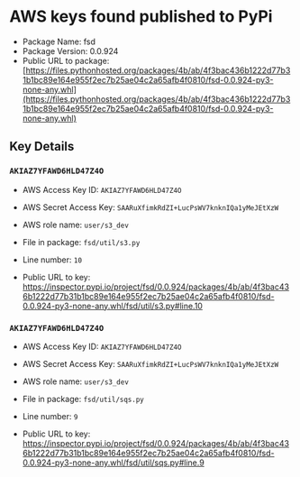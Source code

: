 # AWS keys found published to PyPi

* Package Name: fsd
* Package Version: 0.0.924
* Public URL to package: [https://files.pythonhosted.org/packages/4b/ab/4f3bac436b1222d77b31b1bc89e164e955f2ec7b25ae04c2a65afb4f0810/fsd-0.0.924-py3-none-any.whl](https://files.pythonhosted.org/packages/4b/ab/4f3bac436b1222d77b31b1bc89e164e955f2ec7b25ae04c2a65afb4f0810/fsd-0.0.924-py3-none-any.whl)

## Key Details

### `AKIAZ7YFAWD6HLD47Z4O`

* AWS Access Key ID: `AKIAZ7YFAWD6HLD47Z4O`
* AWS Secret Access Key: `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` 
* AWS role name: `user/s3_dev`
* File in package: `fsd/util/s3.py`
* Line number: `10`

* Public URL to key: https://inspector.pypi.io/project/fsd/0.0.924/packages/4b/ab/4f3bac436b1222d77b31b1bc89e164e955f2ec7b25ae04c2a65afb4f0810/fsd-0.0.924-py3-none-any.whl/fsd/util/s3.py#line.10



### `AKIAZ7YFAWD6HLD47Z4O`

* AWS Access Key ID: `AKIAZ7YFAWD6HLD47Z4O`
* AWS Secret Access Key: `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` 
* AWS role name: `user/s3_dev`
* File in package: `fsd/util/sqs.py`
* Line number: `9`

* Public URL to key: https://inspector.pypi.io/project/fsd/0.0.924/packages/4b/ab/4f3bac436b1222d77b31b1bc89e164e955f2ec7b25ae04c2a65afb4f0810/fsd-0.0.924-py3-none-any.whl/fsd/util/sqs.py#line.9


